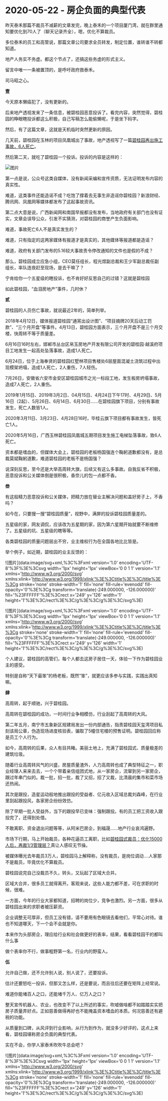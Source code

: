# 2020-05-22 - 房企负面的典型代表

昨天泰禾那篇不裁员不减薪的文章发完，晚上泰禾的一个项目厦门湾，就在群里通知要优化到70人了（聊天记录齐全），嗯，优化不算裁员。

多位泰禾的员工和高管说，那篇文章公司要求全员转发，制定位置，谁转谁不转都知道。

地产人务实不务虚。都这个节点了，还搞这些务虚的形式主义。

留言中唯一一条被置顶的，是呼吁政府救泰禾。

司马昭之心。

**壹**

今天原本懒癌犯了，没有更新的。

后来地产透视发来了一条信息，被碧桂园恶意投诉了。看完内容，突然觉得，碧桂园的睁眼瞎投诉都这么积极，自己写稿怎么能偷懒呢，于是坐下码字。

然后，有了这篇文章，这就是天机临时突然更新的原因。

几天前，碧桂园在玉林的项目凤凰城出了事故，地产透视写了一篇[碧桂园再出施工事故，6人死亡](http://mp.weixin.qq.com/s?__biz=MzA5Nzc5NDg5NA==&mid=2247483867&idx=1&sn=7c317e8b141eaac7410c0570ff80a5b7&chksm=909a2ffaa7eda6ec317b7b9ca9cbbac3e8d76101c049490b014f7f83c79cd56ed3896138e732&scene=21#wechat_redirect)。

然后第二天，就吃了碧桂园一个投诉。投诉的内容是这样的：

![图片](https://mmbiz.qpic.cn/mmbiz_png/eJxr2REHtSHFEq9JeQezwbkmy5BY5DHlFrp2Gl4rYMjpqibcibficCePiaCgOFpRXaD2fwzKicBicJH4ibpVpJwibdlxbQ/640?wx_fmt=png&tp=webp&wxfrom=5&wx_lazy=1)

第一点是说，公众号这类自媒体，没有新闻采编和宣传资质，无法证明发布内容的真实性。

难道，这类事件还能造谣不成？吃饱了撑着去无事生非造谣你碧桂园？新浪财经、腾讯网、凤凰网等媒体都发布了这起事故资讯。

第二点大意是说，广西新闻网和南国早报都没有发布，当地政府有关部门也没有证实，文章会误导公众，引发不实猜测，对碧桂园的商誉产生负面影响。

难道，事故死亡6人不是真实发生的？

难道，只有指定的这两家媒体有报道才是真实的，其他媒体等报道都是造谣？

难道，政府有关部门发布的5.16较大事故责令停改通知的文件也是假的不成？

那么，碧桂园成立应急小组，CEO莫任组长，程光煜副总裁和王少军副总裁任副组长，率队连夜赶至现场，是去干嘛了？

宁肯给你一个五星级的瞎投诉，也不肯好好反思自己的过错？这就是碧桂园

如此碧桂园，“血泪房地产”事件，几时休？

**贰**

碧桂园的人员伤亡事故，就说最近2年的，简单列举。

2018年4月12日，媒体报道碧桂园“通宵出设计图”、“项目摘牌20天后动工罚款”、“三个月开盘”等事件。4月13日，碧桂园方面表示，三个月开盘不是三个月交楼，快周转不等于质量差。

6月16日16时左右，邯郸市丛台区帛玉房地产开发有限公司开发的碧桂园·越溪府项目工地发生一起高处坠落事故，造成1人死亡。

6月24日，位于上海奉贤的碧桂园红墅林项目售楼处6层屋面混凝土浇筑过程中出现模架坍塌，造成1人死亡，2人重伤，7人轻伤。

7月26日，安徽省六安市金安区碧桂园城市之光一标段工地，发生板房坍塌事故，造成7人死亡，2人重伤。

2019年1月15日、2019年3月2日、04月15日、4月24日下午17时、4月29日、5月16日（2起）、5月26日、6月14日、6月30日......在碧桂园旗下项目，分别有事故发生，死亡人数皆1人。

2020年3月11日、3月23日、4月28日16时，毕桂云旗下项目都有事故发生，皆死亡1人。

2020年5月16日，广西玉林碧桂园凤凰城五期项目发生施工电梯坠落事故，致6人死亡。

资本都是嗜血的，但媒体大会上，碧桂园的老板杨国强连个鞠躬道歉都没有，是总裁莫斌鞠躬道歉，难道碧桂园的老板不是杨国强？

说深刻反思，至今还是大举高周转大旗，后续又有这么多事故。自我反省不积极，恶意投诉和公关媒体倒是很积极，香奈儿的包一点都不香。

**叁**

有这般精力恶意投诉和公关媒体，把精力放在替业主解决问题和盖好房子上，不香吗？

如今在，只要搜一搜“碧桂园质量”，视野中，满屏的投诉碧桂园质量差的。

五星级的家，网友调侃，应该改为五星期的家，因为第六星期开始就要不断维修了。五星级的坑、五星级的瞎等等。

各类碧桂园的质量问题层出不穷，业主维权行为在全国各地比比皆是。

举个例子，如近期，碧桂园的业主反馈的：

![图片](data:image/svg+xml,%3C%3Fxml version='1.0' encoding='UTF-8'%3F%3E%3Csvg width='1px' height='1px' viewBox='0 0 1 1' version='1.1' xmlns='http://www.w3.org/2000/svg' xmlns:xlink='http://www.w3.org/1999/xlink'%3E%3Ctitle%3E%3C/title%3E%3Cg stroke='none' stroke-width='1' fill='none' fill-rule='evenodd' fill-opacity='0'%3E%3Cg transform='translate(-249.000000, -126.000000)' fill='%23FFFFFF'%3E%3Crect x='249' y='126' width='1' height='1'%3E%3C/rect%3E%3C/g%3E%3C/g%3E%3C/svg%3E)

![图片](data:image/svg+xml,%3C%3Fxml version='1.0' encoding='UTF-8'%3F%3E%3Csvg width='1px' height='1px' viewBox='0 0 1 1' version='1.1' xmlns='http://www.w3.org/2000/svg' xmlns:xlink='http://www.w3.org/1999/xlink'%3E%3Ctitle%3E%3C/title%3E%3Cg stroke='none' stroke-width='1' fill='none' fill-rule='evenodd' fill-opacity='0'%3E%3Cg transform='translate(-249.000000, -126.000000)' fill='%23FFFFFF'%3E%3Crect x='249' y='126' width='1' height='1'%3E%3C/rect%3E%3C/g%3E%3C/g%3E%3C/svg%3E)

个人建议，碧桂园的高管们，每个人都去这房子居住一天，体验一下作为碧桂园业主的感受。

特别是自称“天下最笨”的杨老板，既然“笨”，就更应该多参与实践，实践出真知嘛。

**肆**

高周转，起于顺驰，兴于碧桂园。

高周转在碧桂园的成功，一时间行业争相模仿，行业刮起了高周转的大风。

第二年五月，南宁市五象新区规建局发出一份内部通告，指责碧桂园天玺湾项目私刻该局公章，伪造现场进度核验表，骗取了5幢住宅楼的预售证明。碧桂园回应称是员工个人行为。

如今，高周转的后果，众人有目共睹。美丽土地上，充满了碧桂园式、质量极差的建筑垃圾。

随着行业高周转风气的兴盛，房屋质量渣外，人力高周转也成了典型特征之一，职业经理人来来去去，一个个带着亲信组团式地，从一家房企，流窜到另一家房企，跟过年串门似的。裁一批，招一批，裁了又招，招了又裁，比清晨的集市和菜市场还热闹。

其次是跟投，造星运动般地推出跟投的受益者、亿元收入区域总裁刘森峰，在行业里刮起跟投风，各家房企纷纷效仿。

除了早期一批人受益外，当下的跟投早已变味：强制跟投。有的员工把工资收入跟投完了，还得到处借。

不敢离职、资金退出问题等等，从阿米巴房企，到福晟......地产行业哀鸿遍野。

市场下行期，马上开始裁员，各种花逼员工离职，比如[碧桂园式裁员：优化15000人后，再裁1/3管理层？](http://mp.weixin.qq.com/s?__biz=MzA5Nzc5NDg5NA==&mid=2247483711&idx=1&sn=e9383445d1287ff4ac8232c2b0ccb73e&chksm=909a2f1ea7eda6088bd40a91c94d99b8509ddfdab896e199ec1d52d1a6287cbb16390b96df39&scene=21#wechat_redirect)真让人感叹无节操。

被媒体曝光去年裁员3万人，碧桂园马上解释称，没有裁员，是岗位调动....人家那不是裁员，毕竟优化不算裁员。

碧桂园说完自己没裁员不久，转头，又玩起了区域大合并。

区域大合并，很多员工就得离开。客观来说，这些人能力都不差，可在求职的时候，很难。

一方面，今年的行业大家都知道，招聘的岗位少，竞争也激烈。另一方面，很多从碧桂园出来的求职者被压薪资。

企业调整无可厚非，但员工没有错，请不要用有色眼镜去看他们，平常心对待。谁也不知道哪天，下一个会不会就是你。

本来作为头部房企，理应给行业和社会做更好的表率，结果，看看碧桂园干的都叫什么事

做个表率你不行，做事粗野第一名，行业内的野蛮人。

**伍**

允许自己做，还不允许别人说，别人说了，还要投诉。

估计还要怒吃一投诉，但那又怎么样，还是要说，而且往后还要在矩阵上经常说。

难道你能堵百人之口，还能堵千万人、亿万人之口？

整天宣传机器人、农业，也改变不了以上所述的事实，吹嘘做啥都不如踏踏实实把房子质量弄好点。正如慈善做得再好也不能掩盖资本嗜血的本质。何况慈善还有避税的功能。

从质量到口碑，从风评到行业影响，从行为到作为，就没多少好评的，这点上来看，碧桂园堪称房企负面的典型代表。

实在不会，你学人家泰禾吹吹牛总会吧？

![图片](data:image/svg+xml,%3C%3Fxml version='1.0' encoding='UTF-8'%3F%3E%3Csvg width='1px' height='1px' viewBox='0 0 1 1' version='1.1' xmlns='http://www.w3.org/2000/svg' xmlns:xlink='http://www.w3.org/1999/xlink'%3E%3Ctitle%3E%3C/title%3E%3Cg stroke='none' stroke-width='1' fill='none' fill-rule='evenodd' fill-opacity='0'%3E%3Cg transform='translate(-249.000000, -126.000000)' fill='%23FFFFFF'%3E%3Crect x='249' y='126' width='1' height='1'%3E%3C/rect%3E%3C/g%3E%3C/g%3E%3C/svg%3E)